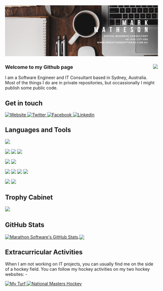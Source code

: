 <!---
nzrunner/nzrunner is a ✨ special ✨ repository because its `README.md` (this file) appears on your GitHub profile.
You can click the Preview link to take a look at your changes.
--->
![NZRunner-Banner](/EB2A96C6-1890-40E5-8FC0-2CAA16F14ED3.png)
### Welcome to my Github page <img align="right" src="https://komarev.com/ghpvc/?username=nzrunner"/>
<p>I am a Software Engineer and IT Consultant based in Sydney, Australia. Most of the things I do are in private repositories, but occassionally I might publish some public code.</p>

## Get in touch
<a href="https://marathonsoftware.com.au" target="blank">
  <img
    alt="Website"
    src="https://img.shields.io/badge/Website-183c79?style=for-the-badge&logo=joomla&logoColor=white&color=183c79"
  />
</a>
<a href="https://twitter.com/marathonsoft" target="blank">
  <img
    alt="Twitter"
    src="https://img.shields.io/badge/Twitter-1DA1F2?style=for-the-badge&logo=twitter&logoColor=white&color=1DA1F2"
  />
</a>
<a href="https://facebook.com/marathonsoftware" target="blank">
  <img
    alt="Facebook"
    src="https://img.shields.io/badge/Facebook-3b5998?style=for-the-badge&logo=facebook&logoColor=white&color=3b5998"
  />
</a>
<a href="https://linkedin.com/in/nzrunner/" target="blank">
  <img
    alt="Linkedin"
    src="https://img.shields.io/badge/LinkedIn-0077B5?style=for-the-badge&logo=linkedin&logoColor=white&color=0077B5"
  />
</a>

## Languages and Tools
![](https://img.shields.io/badge/OS-Linux-informational?style=plastic&logo=linux&logoColor=white&color=FCC624)

![](https://img.shields.io/badge/Code-HTML5-informational?style=plastic&logo=html5&logoColor=white&color=E34F26)
![](https://img.shields.io/badge/Code-PHP-informational?style=plastic&logo=php&logoColor=white&color=777BB4)
![](https://img.shields.io/badge/Code-Visual%20Studio-informational?style=plastic&logo=visual-studio&logoColor=white&color=5C2D91)

![](https://img.shields.io/badge/CMS-Joomla-informational?style=plastic&logo=joomla&logoColor=white&color=5091CD)
![](https://img.shields.io/badge/CMS-Wordpress-informational?style=plastic&logo=wordpress&logoColor=white&color=21759B)

![](https://img.shields.io/badge/Tools-Docker-informational?style=plastic&logo=docker&logoColor=white&color=2496ED)
![](https://img.shields.io/badge/Tools-Zoho-informational?style=plastic&logo=zoho&logoColor=white&color=C8202B)
![](https://img.shields.io/badge/Tools-PiHole-informational?style=plastic&logo=pihole&logoColor=white&color=96060C)
![](https://img.shields.io/badge/Tools-Eclipse-informational?style=plastic&logo=eclipse&logoColor=white&color=2C2255)

![](https://img.shields.io/badge/Hardware-Ubiquiti-informational?style=plastic&logo=ubiquiti&logoColor=white&color=0559C9)
![](https://img.shields.io/badge/Hardware-Synology-informational?style=plastic&logo=synology&logoColor=white&color=B5B5B6)

## Trophy Cabinet
<img width=800 src="https://github-profile-trophy.vercel.app/?username=nzrunner&column=9&theme=algolia&no-frame=false"/>

## GitHub Stats
<a href="https://github.com/nzrunner">
  <img align="center" src="https://github-readme-stats.vercel.app/api?username=nzrunner&show_icons=true&count_private=true&theme=algolia" alt="Marathon Software's GitHub Stats" />
</a>
<a href="https://github.com/nzrunner">
  <img align="center" src="http://github-readme-streak-stats.herokuapp.com?user=nzrunner&theme=algolia" />
</a>

<!--
<a href="https://github.com/nzrunner">
  <img align="center" src="https://github-readme-stats.vercel.app/api/top-langs/?username=nzrunner&theme=algolia&layout=compact&show-icons=true&langs_count=5" />
</a>

[![nzrunner's wakatime stats](https://github-readme-stats.vercel.app/api/wakatime?username=nzrunner)](https://github.com/anuraghazra/github-readme-stats)
-->

## Extracurricular Activities
<p>When I am not working on IT projects, you can usually find me on the side of a hockey field. You can follow my hockey activities on my two hockey websites: -</p>
<a href="https://myturf.com.au" target="blank">
  <img
    alt="My Turf"
    src="https://img.shields.io/badge/My Turf-1870e4?style=for-the-badge&logo=joomla&logoColor=white&color=1870e4"
</a>
<a href="https://nationalmastershockey.com.au" target="blank">
  <img
    alt="National Masters Hockey"
    src="https://img.shields.io/badge/National Masters Hockey-48d6a7?style=for-the-badge&logo=joomla&logoColor=white&color=48d6a7"
</a>

<!--
## My Repos

[![Business Repo](https://github-readme-stats.vercel.app/api/pin/?username=nzrunner&repo=nzrunner&show_owner=true)](https://github.com/nzrunner/nzrunner)

-->
